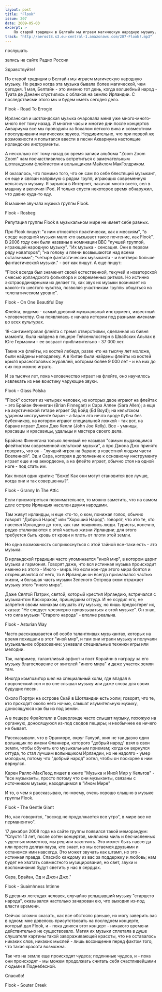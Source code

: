 ```yaml
---
layout: post
title: "Flook"
issue: 207
date: 2009-05-03
excerpt: >
    По старой традиции в Белтайн мы играем магическую народную музыку. Но редко когда эта музыка бывала более магической, чем сегодня. 1 мая, Белтайн - это именно тот день, когда волшебный народ - Туата де Дананн спустились с облаков на землю Ирландии. С последствиями этого мы и будем иметь сегодня дело.
track: "http://aerost8.s3.eu-central-1.amazonaws.com/207-Flook!.mp3"
---
```


послушать

запись на сайте Радио России

Здравствуйте!

По старой традиции в Белтайн мы играем магическую народную музыку. Но редко когда эта музыка бывала более магической, чем сегодня. 1 мая, Белтайн - это именно тот день, когда волшебный народ - Туата де Дананн спустились с облаков на землю Ирландии. С последствиями этого мы и будем иметь сегодня дело.

Flook - Road To Errogie

Ирланская и шотландская музыка очаровала меня уже много-много-много лет тому назад. И многие часы и многие дни после концертов Аквариума все мы проводили за бокалом легкого вина и совместном прослушивании магических звуков. Неудивительно, что при первой же возможности я попытался ввести в песни Аквариума настоящие ирландские инструменты.

А несколько лет тому назад во время записи альбома "Zoom Zoom Zoom" нам посчастливилось встретиться с замечательным шотландским флейтистом и волынщиком Майклом МакГолдриком.

И оказалось, что помимо того, что он сам по себе блестящий музыкант, он еще и связан напрямую с рядом групп, играющих современную кельтскую музыку. Я зарылся в Интернет, накачал много всего, сел в машину и включил iPod. И только спустя некоторое время обнаружил, что давно куда-то еду.

В машине звучала музыка группы Flook.

Flook - Rosbeg

Репутация группы Flook в музыкальном мире не имеет себе равных.

Про Flook пишут: "к ним относятся практически, как к мессиям", "в среде народной музыки мало кто вызывает такое почтение, как Flook". В 2006 году они были названы в номинации BBC "лучшей группой, играющей народную музыку". "Их музыка - сенсация. Они в первом ряду новаторов"; "на голову и плечи возвышаются над всеми остальными"; "четыре фантастических музыканта - и вчетверо больше фантастической музыки." - вот как пишут. А еще пишут:

"Flook всегда был знаменит своей естественной, текучей и новаторской смесью ирландского фольклора и современных ритмов. Но истинно экстраординарными их делает то, как звук их музыки возникает из какого-то шестого чувства, позволяя участникам группы общаться на телепатическом уровне".

Flook - On One Beautiful Day

Флейта, видимо - самый древний музыкальный инструмент, известный человечеству. Она появлялась с начала истории под разными именами во всех культурах.

18-сантиметровая флейта с тремя отверстиями, сделанная из бивня мамонта, была найдена в пещере Гейсенклостерн в Швабских Альпах в Юге Германии - ее возраст приблизительно - 37 000 лет.

Такие же флейты, из костей лебедя, разве что на тысячу лет моложе, были найдены неподалеку. А в Китае были найдены флейты из костей крыля красноголовых журавлей, которым более 9 000 лет - и на них до сих пор можно играть.

И за тысячи лет, пока человечество играет на флейте, оно научилось извлекать из нее воистину чарующие звуки.

Flook - Glass Polska

"Flook" состоит из четырех человек, из которых двое играют на флейтах - это Брайан Финнеган (Brian Finnegan) и Сара Аллен (Sara Allen); а еще на акустической гитаре играет Эд Бойд (Ed Boyd); на кельтском ударном инструменте баран - а баран это нечто вроде бубна без бубенчиков, на котором играют специальной ложкой - так вот, на баране играет Джон Джо Келли (John Joe Kelly). Все - умницы, красавцы и красавицы, удальцы и мастера своего дела.

Брайана Финнегана только ленивый не называл "cамым выдающимся флейтистом современной кельтской музыки", а про Джона Джо принято говорить, что он - "лучший игрок на баране в известной людям части Вселенной". Эд и Сара, которая в дополнение к основному инструменту играет еще и на аккордеоне, а на флейте играет, обычно стоя на одной ноге - под стать им.

Как писал один критик: "Боже! Как они могут становится все лучше, когда они и так совершенны?".

Flook - Granny In The Attic

Если присмотреться повнимательнее, то можно заметить, что на самом деле остров Ирландия населен двумя народами.

Там живут ирландцы, и еще кто-то, о ком, понижая голос, обычно говорят "Добрый Народ" или "Хороший Народ": говорят, что это те, кто населял Ирландию до того, как там появились люди. Туристы, конечно, редко сталкиваются с этой частью жизни Ирландии; для этого требуется быть кровь от крови и плоть от плоти этой земли.

Но одна возможность соприкоснуться с этой тайной все-таки есть - это музыка.

В ирландской традиции часто упоминается "иной мир", в котором царит музыка и гармония. Говорят даже, что вся истинная музыка происходит именно из этого - Иного - мира. Но если кое-где этого мира боятся и открещиваются от него, то в Ирландии он всегда признавался частью жизни, и большая часть музыки Зеленого Острова эхом отражает музыку этого "иного мира".

Даже Святой Патрик, святой, который крестил Ирландию, встречался с музыкантом Каскорахом, пришедшим оттуда. И не осудил его, не запретил своим монахам слушать эту музыку, но лишь предостерег их, сказав: "Не следует чрезмерно привязываться к этой музыке". Он знал, что сила музыки "Старого народа" - вполне реальна.

Flook - Asturian Way

Часто рассказывается об особо талантливых музыкантах, которых на время похищали в этот "иной мир", и там они играли музыку и получали музыкальное образование: узнавали специальные техники игры или мелодии.

Так, например, талантливый арфист и поэт Корайнн в награду за его музыку благословение от жителей "иного мира" и даже участок земли там.

Иногда композитор шел на специальный холм, где впадал в пророческий сон и во сне слышал музыку или даже слова для своих будущих песен.

Около Портри на острове Скай в Шотландии есть холм; говорят, что те, кто проходят около него ночью, слышат изумительную музыку, доносящуюся как бы из под земли.

А в пещере Фрайсгалл в Саверлэнде часто слышат музыку, похожую на органную, доносящуюся из-под сводов пещеры; и необычнее ее ничего не бывает.

Рассказывали, что в Оранморе, округ Галуэй, жил не так давно один волынщик по имени Фланнери, которого "добрый народ" взял в свои земли, чтобы обучить его музыкальным приемам; когда он вернулся оттуда, то стал лучшим волынщиком Ирландии, но не надолго - умер молодым, потому что "добрый народ" хотел, чтобы он поскорее к ним вернулся.

Карен Раллс-МакЛеод пишет в книге "Музыка и Иной Мир у Кельтов" - "все музыканты, просто потому что они музыканты, связаны с источником музыки, находящимся в "Ином Мире"

И то, о чем я рассказываю, по-моему, очень хорошо слышно в музыке группы Flook.

Flook - The Gentle Giant

Но, как говорится, "восход не продолжается все утро", в мире все не перманентно".

17 декабря 2008 года на сайте группы появился такой меморандум: "Спустя 13 лет, после сотен концертов, миллиона миль и бесчисленных чудесных моментов, мы решили закончить. Это может быть навсегда или просто долгая пауза, кто знает, но мы остаемся друзьями и останемся ими навсегда. Это может звучать как штамп, но это - истинная правда. Спасибо каждому из вас за поддержку и любовь; нам будет не хватать совместного музицирования, но свет, звуки и воспоминания будут светить у нас в сердцах.

Сара, Брайан, Эд и Джон Джо."

Flook - Suaimhness Intinne

В древних легендах человек, случайно услышавший музыку "старшего народа", оказывался настолько зачарован ею, что выходил из-под власти времени.

Сейчас сложно сказать, как все обстояло раньше, но могу заверить вас в одном: мне довелось присутствовать на последнем концерте, который дал Flook, и - пока длился этот концерт - никакого времени действительно не существовало. Магия их музыки сплетала в душе слушателя картины такой завораживающей красоты, что не оставалось никаких слов, никаких мыслей - лишь восхищение перед фактом того, что такая красота возможна.

Так что на земле еще происходят чудеса; подлинные чудеса, и - пока они происходят - мы можем продолжать считать себя счастливейшими людьми в Поднебесной.

Спасибо!

Flook - Souter Creek
